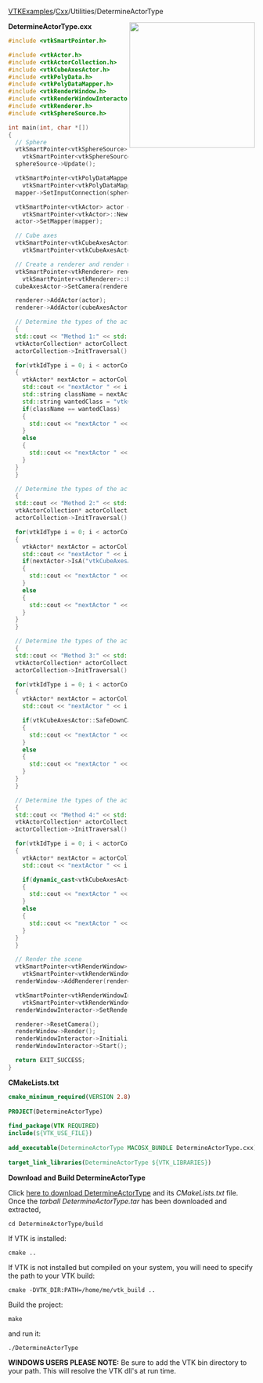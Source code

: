 [VTKExamples](Home)/[Cxx](Cxx)/Utilities/DetermineActorType

<img align="right" src="https://github.com/lorensen/VTKExamples/raw/master/Testing/Baseline/Utilities/TestDetermineActorType.png" width="256" />

**DetermineActorType.cxx**
```c++
#include <vtkSmartPointer.h>

#include <vtkActor.h>
#include <vtkActorCollection.h>
#include <vtkCubeAxesActor.h>
#include <vtkPolyData.h>
#include <vtkPolyDataMapper.h>
#include <vtkRenderWindow.h>
#include <vtkRenderWindowInteractor.h>
#include <vtkRenderer.h>
#include <vtkSphereSource.h>

int main(int, char *[])
{
  // Sphere
  vtkSmartPointer<vtkSphereSource> sphereSource =
    vtkSmartPointer<vtkSphereSource>::New();
  sphereSource->Update();

  vtkSmartPointer<vtkPolyDataMapper> mapper =
    vtkSmartPointer<vtkPolyDataMapper>::New();
  mapper->SetInputConnection(sphereSource->GetOutputPort());

  vtkSmartPointer<vtkActor> actor =
    vtkSmartPointer<vtkActor>::New();
  actor->SetMapper(mapper);

  // Cube axes
  vtkSmartPointer<vtkCubeAxesActor> cubeAxesActor =
    vtkSmartPointer<vtkCubeAxesActor>::New();

  // Create a renderer and render window
  vtkSmartPointer<vtkRenderer> renderer =
    vtkSmartPointer<vtkRenderer>::New();
  cubeAxesActor->SetCamera(renderer->GetActiveCamera());

  renderer->AddActor(actor);
  renderer->AddActor(cubeAxesActor);

  // Determine the types of the actors - method 1
  {
  std::cout << "Method 1:" << std::endl;
  vtkActorCollection* actorCollection = renderer->GetActors();
  actorCollection->InitTraversal();

  for(vtkIdType i = 0; i < actorCollection->GetNumberOfItems(); i++)
  {
    vtkActor* nextActor = actorCollection->GetNextActor();
    std::cout << "nextActor " << i << " : " << nextActor->GetClassName() << std::endl;
    std::string className = nextActor->GetClassName();
    std::string wantedClass = "vtkCubeAxesActor";
    if(className == wantedClass)
    {
      std::cout << "nextActor " << i << " is a vtkCubeAxesActor!" << std::endl;
    }
    else
    {
      std::cout << "nextActor " << i << " is NOT a vtkCubeAxesActor!" << std::endl;
    }
  }
  }

  // Determine the types of the actors - method 2
  {
  std::cout << "Method 2:" << std::endl;
  vtkActorCollection* actorCollection = renderer->GetActors();
  actorCollection->InitTraversal();

  for(vtkIdType i = 0; i < actorCollection->GetNumberOfItems(); i++)
  {
    vtkActor* nextActor = actorCollection->GetNextActor();
    std::cout << "nextActor " << i << " : " << nextActor->GetClassName() << std::endl;
    if(nextActor->IsA("vtkCubeAxesActor"))
    {
      std::cout << "nextActor " << i << " is a vtkCubeAxesActor!" << std::endl;
    }
    else
    {
      std::cout << "nextActor " << i << " is NOT a vtkCubeAxesActor!" << std::endl;
    }
  }
  }

  // Determine the types of the actors - method 3
  {
  std::cout << "Method 3:" << std::endl;
  vtkActorCollection* actorCollection = renderer->GetActors();
  actorCollection->InitTraversal();

  for(vtkIdType i = 0; i < actorCollection->GetNumberOfItems(); i++)
  {
    vtkActor* nextActor = actorCollection->GetNextActor();
    std::cout << "nextActor " << i << " : " << nextActor->GetClassName() << std::endl;

    if(vtkCubeAxesActor::SafeDownCast(nextActor) != 0)
    {
      std::cout << "nextActor " << i << " is a vtkCubeAxesActor!" << std::endl;
    }
    else
    {
      std::cout << "nextActor " << i << " is NOT a vtkCubeAxesActor!" << std::endl;
    }
  }
  }

  // Determine the types of the actors - method 4
  {
  std::cout << "Method 4:" << std::endl;
  vtkActorCollection* actorCollection = renderer->GetActors();
  actorCollection->InitTraversal();

  for(vtkIdType i = 0; i < actorCollection->GetNumberOfItems(); i++)
  {
    vtkActor* nextActor = actorCollection->GetNextActor();
    std::cout << "nextActor " << i << " : " << nextActor->GetClassName() << std::endl;

    if(dynamic_cast<vtkCubeAxesActor*>(nextActor) != 0)
    {
      std::cout << "nextActor " << i << " is a vtkCubeAxesActor!" << std::endl;
    }
    else
    {
      std::cout << "nextActor " << i << " is NOT a vtkCubeAxesActor!" << std::endl;
    }
  }
  }

  // Render the scene
  vtkSmartPointer<vtkRenderWindow> renderWindow =
    vtkSmartPointer<vtkRenderWindow>::New();
  renderWindow->AddRenderer(renderer);

  vtkSmartPointer<vtkRenderWindowInteractor> renderWindowInteractor =
    vtkSmartPointer<vtkRenderWindowInteractor>::New();
  renderWindowInteractor->SetRenderWindow(renderWindow);

  renderer->ResetCamera();
  renderWindow->Render();
  renderWindowInteractor->Initialize();
  renderWindowInteractor->Start();

  return EXIT_SUCCESS;
}
```
**CMakeLists.txt**
```cmake
cmake_minimum_required(VERSION 2.8)
 
PROJECT(DetermineActorType)
 
find_package(VTK REQUIRED)
include(${VTK_USE_FILE})
 
add_executable(DetermineActorType MACOSX_BUNDLE DetermineActorType.cxx)
 
target_link_libraries(DetermineActorType ${VTK_LIBRARIES})
```

**Download and Build DetermineActorType**

Click [here to download DetermineActorType](https://github.com/lorensen/VTKWikiExamplesTarballs/raw/master/DetermineActorType.tar) and its *CMakeLists.txt* file.
Once the *tarball DetermineActorType.tar* has been downloaded and extracted,
```
cd DetermineActorType/build 
```
If VTK is installed:
```
cmake ..
```
If VTK is not installed but compiled on your system, you will need to specify the path to your VTK build:
```
cmake -DVTK_DIR:PATH=/home/me/vtk_build ..
```
Build the project:
```
make
```
and run it:
```
./DetermineActorType
```
**WINDOWS USERS PLEASE NOTE:** Be sure to add the VTK bin directory to your path. This will resolve the VTK dll's at run time.

